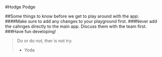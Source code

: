 #Hodge Podge 

##Some things to know before we get to play around with the app:
	####Make sure to add any changes to your playground first.
	###Never add the cahnges directly to the main app. Discuss them with the team first. 
	###Have fun developing! 

>Do or do not, ther is not try.
> - Yoda
